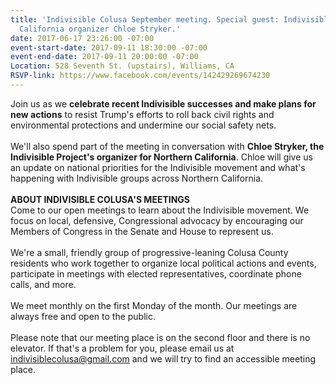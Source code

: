 ```yaml
---
title: 'Indivisible Colusa September meeting. Special guest: Indivisible Northern
  California organizer Chloe Stryker.'
date: 2017-06-17 23:26:00 -07:00
event-start-date: 2017-09-11 18:30:00 -07:00
event-end-date: 2017-09-11 20:00:00 -07:00
Location: 528 Seventh St. (upstairs), Williams, CA
RSVP-link: https://www.facebook.com/events/142429269674230
---
```


Join us as we **celebrate recent Indivisible successes and make plans for new actions** to resist Trump's efforts to roll back civil rights and environmental protections and undermine our social safety nets.\
\
We'll also spend part of the meeting in conversation with **Chloe Stryker, the Indivisible Project's organizer for Northern California**. Chloe will give us an update on national priorities for the Indivisible movement and what's happening with Indivisible groups across Northern California.\
\
**ABOUT INDIVISIBLE COLUSA'S MEETINGS**\
Come to our open meetings to learn about the Indivisible movement. We focus on local, defensive, Congressional advocacy by encouraging our Members of Congress in the Senate and House to represent us.\
\
We're a small, friendly group of progressive-leaning Colusa County residents who work together to organize local political actions and events, participate in meetings with elected representatives, coordinate phone calls, and more.\
\
We meet monthly on the first Monday of the month. Our meetings are always free and open to the public.\
\
Please note that our meeting place is on the second floor and there is no elevator. If that's a problem for you, please email us at indivisiblecolusa@gmail.com and we will try to find an accessible meeting place.